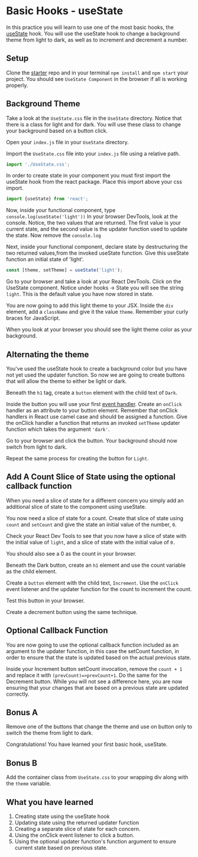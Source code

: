 # Basic Hooks - useState

In this practice you will learn to use one of the most basic hooks, the
[useState][use-state] hook. You will use the useState hook to change
a background theme from light to dark, as well as to increment and decrement
a number.

## Setup

Clone the [starter][starter] repo and in your terminal `npm install` and `npm
start` your project. You should see `UseState Component` in the browser if all
is working properly.

## Background Theme

Take a look at the `UseState.css` file in the `UseState` directory. Notice that
there is a class for light and for dark. You will use these class to change your
background based on a button click.

Open your `index.js` file in your `UseState` directory.

Import the `UseState.css` file into your `index.js` file using a relative path.

```js
import './UseState.css';
```

In order to create state in your component you must first import the useState
hook from the react package. Place this import above your css import.

```js
import {useState} from 'react';
```

Now, inside your functional component, type `console.log(useState('light'))`
In your browser DevTools, look at the console. Notice, the two values that are
returned. The first value is your current state, and the second value is the
updater function used to update the state. Now remove the `console.log`

Next, inside your functional component, declare state by destructuring the two
returned values,from the invoked useState function. Give this useState function
an initial state of 'light'.

```js
const [theme, setTheme] = useState('light');
```

Go to your browser and take a look at your React DevTools. Click on the UseState
component. Notice under hooks -> State you will see the string `light`. This is
the default value you have now stored in state.

You are now going to add this light theme to your JSX. Inside the `div` element,
add a `className` and give it the value `theme`. Remember your curly braces for
JavaScript.

When you look at your browser you should see the light theme color as your
background.

## Alternating the theme

You've used the useState hook to create a background color but you have not yet
used the updater function. So now we are going to create buttons that will allow
the theme to either be light or dark.

Beneath the `h1` tag, create a `button` element with the child text of `Dark`.

Inside the button you will use your first [event handler][event-handler]. Create
an `onClick` handler as an attribute to your button element. Remember that
onClick handlers in React use camel case and should be assigned a function. Give
the onClick handler a function that returns an invoked `setTheme` updater
function which takes the argument `'dark'`.

Go to your browser and click the button. Your background should now switch from
light to dark.

Repeat the same process for creating the button for `Light`.

## Add A Count Slice of State using the optional callback function

When you need a slice of state for a different concern you simply add an
additional slice of state to the component using useState.

You now need a slice of state for a count. Create that slice of state using
`count` and `setCount` and give the state an initial value of the number, `0`.

Check your React Dev Tools to see that you now have a slice of state with the
initial value of `light`, and a slice of state with the initial value of `0.`

You should also see a 0 as the count in your browser.

Beneath the Dark button, create an `h1` element and use the count variable as
the child element.

Create a `button` element with the child text, `Increment`. Use the `onClick`
event listener and the updater function for the count to increment the count.

Test this button in your browser.

Create a decrement button using the same technique.

## Optional Callback Function

You are now going to use the optional callback function included as an argument
to the updater function, in this case the setCount function, in order to ensure
that the state is updated based on the actual previous state.

Inside your Increment button setCount invocation, remove the `count + 1` and
replace it with `(prevCount)=>prevCount+1`. Do the same for the Decrement
button. While you will not see a difference here, you are now ensuring that your
changes that are based on a previous state are updated correctly.

## Bonus A

Remove one of the buttons that change the theme and use on button only to switch
the theme from light to dark.

Congratulations! You have learned your first basic hook, useState.

## Bonus B

Add the container class from `UseState.css` to your wrapping div along with the
`theme` variable.

## What you have learned

1. Creating state using the useState hook
2. Updating state using the returned updater function
3. Creating a separate slice of state for each concern.
4. Using the onClick event listener to click a button.
5. Using the optional updater function's function argument to ensure current
   state based on previous state.

[use-state]: https://reactjs.org/docs/hooks-state.html
[starter]: ./starter
[event-handler]: https://reactjs.org/docs/handling-events.html

